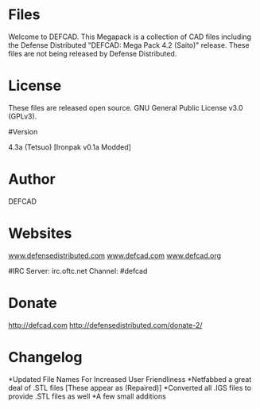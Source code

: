 # Files
Welcome to DEFCAD. This Megapack is a collection of CAD files including the Defense Distributed "DEFCAD: Mega Pack 4.2 (Saito)" release.  These files are not being released by Defense Distributed.

# License

These files are released open source.
GNU General Public License v3.0 (GPLv3).

#Version

4.3a (Tetsuo) [Ironpak v0.1a Modded]

# Author
DEFCAD

# Websites 
www.defensedistributed.com
www.defcad.com
www.defcad.org

#IRC
Server:  irc.oftc.net 
Channel: #defcad

# Donate
http://defcad.com
http://defensedistributed.com/donate-2/

# Changelog
*Updated File Names For Increased User Friendliness
*Netfabbed a great deal of .STL files [These appear as (Repaired)]
*Converted all .IGS files to provide .STL files as well
*A few small additions
